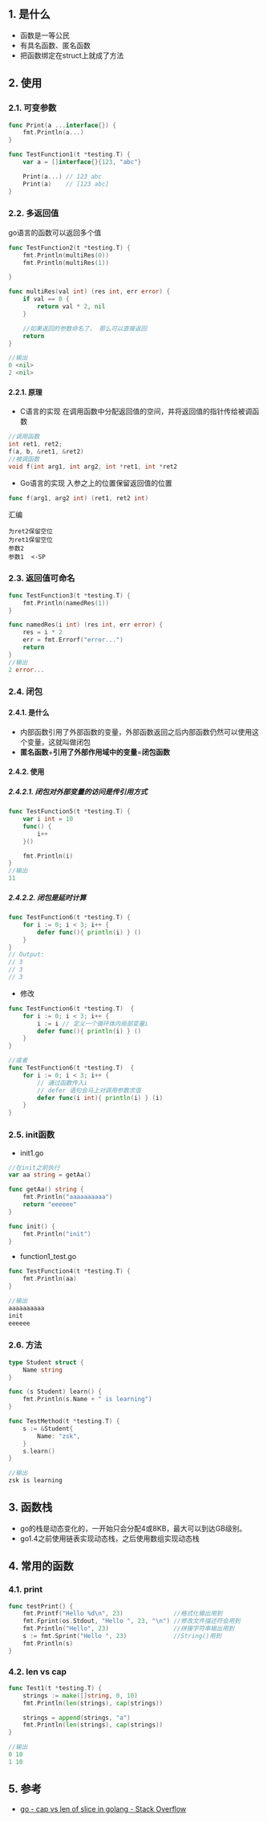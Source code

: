 ## 1. 是什么

- 函数是一等公民
- 有具名函数、匿名函数
- 把函数绑定在struct上就成了方法
## 2. 使用
### 2.1. 可变参数

```go
func Print(a ...interface{}) {
	fmt.Println(a...)
}

func TestFunction1(t *testing.T) {
	var a = []interface{}{123, "abc"}

	Print(a...) // 123 abc
	Print(a)    // [123 abc]
}
```

### 2.2. 多返回值

go语言的函数可以返回多个值

```go
func TestFunction2(t *testing.T) {
	fmt.Println(multiRes(0))
	fmt.Println(multiRes(1))

}

func multiRes(val int) (res int, err error) {
	if val == 0 {
		return val * 2, nil
	}

	//如果返回的参数命名了， 那么可以直接返回
	return
}

//输出
0 <nil>
2 <nil>
```



#### 2.2.1. 原理
- C语言的实现
在调用函数中分配返回值的空间，并将返回值的指针传给被调函数
```c
//调用函数
int ret1, ret2;
f(a, b, &ret1, &ret2)
//被调函数
void f(int arg1, int arg2, int *ret1, int *ret2
```

- Go语言的实现
入参之上的位置保留返回值的位置
```go
func f(arg1, arg2 int) (ret1, ret2 int)
```
汇编
```
为ret2保留空位
为ret1保留空位
参数2
参数1  <-SP 
```
### 2.3. 返回值可命名

```go
func TestFunction3(t *testing.T) {
	fmt.Println(namedRes(1))
}

func namedRes(i int) (res int, err error) {
	res = i * 2
	err = fmt.Errorf("error...")
	return
}
//输出
2 error...
```
### 2.4. 闭包
#### 2.4.1. 是什么
- 内部函数引用了外部函数的变量，外部函数返回之后内部函数仍然可以使用这个变量，这就叫做闭包
- **匿名函数**+**引用了外部作用域中的变量**=**闭包函数**

#### 2.4.2. 使用
##### 2.4.2.1. 闭包对外部变量的访问是传引用方式
```go
func TestFunction5(t *testing.T) {
	var i int = 10
	func() {
		i++
	}()

	fmt.Println(i)
}
//输出
11
```
##### 2.4.2.2. 闭包是延时计算

```go
func TestFunction6(t *testing.T) {
    for i := 0; i < 3; i++ {
        defer func(){ println(i) } ()
    }
}
// Output:
// 3
// 3
// 3
```

- 修改

```go
func TestFunction6(t *testing.T)  {
    for i := 0; i < 3; i++ {
        i := i // 定义一个循环体内局部变量i
        defer func(){ println(i) } ()
    }
}

//或者
func TestFunction6(t *testing.T)  {
    for i := 0; i < 3; i++ {
        // 通过函数传入i
        // defer 语句会马上对调用参数求值
        defer func(i int){ println(i) } (i)
    }
}
```

### 2.5. init函数

- init1.go

```go
//在init之前执行
var aa string = getAa()

func getAa() string {
	fmt.Println("aaaaaaaaaa")
	return "eeeeee"
}

func init() {
	fmt.Println("init")
}

```

- function1_test.go

```go
func TestFunction4(t *testing.T) {
	fmt.Println(aa)
}

//输出
aaaaaaaaaa
init
eeeeee
```

### 2.6. 方法

```go
type Student struct {
	Name string
}

func (s Student) learn() {
	fmt.Println(s.Name + " is learning")
}

func TestMethod(t *testing.T) {
	s := &Student{
		Name: "zsk",
	}
	s.learn()
}

//输出
zsk is learning
```
## 3. 函数栈
- go的栈是动态变化的，一开始只会分配4或8KB，最大可以到达GB级别。
- go1.4之前使用链表实现动态栈，之后使用数组实现动态栈


## 4. 常用的函数
### 4.1. print

```go
func testPrint() {
	fmt.Printf("Hello %d\n", 23)              //格式化输出用到
	fmt.Fprint(os.Stdout, "Hello ", 23, "\n") //修改文件描述符会用到
	fmt.Println("Hello", 23)                  //拼接字符串输出用到
	s := fmt.Sprint("Hello ", 23)             //String()用到
	fmt.Println(s)
}
```
### 4.2. len vs cap

```go
func Test1(t *testing.T) {
	strings := make([]string, 0, 10)
	fmt.Println(len(strings), cap(strings))

	strings = append(strings, "a")
	fmt.Println(len(strings), cap(strings))
}

//输出
0 10
1 10
```
## 5. 参考
- [go \- cap vs len of slice in golang \- Stack Overflow](https://stackoverflow.com/questions/41668053/cap-vs-len-of-slice-in-golang)
